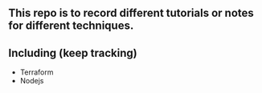 ## This repo is to record different tutorials or notes for different techniques.

## Including (keep tracking)

- Terraform
- Nodejs
